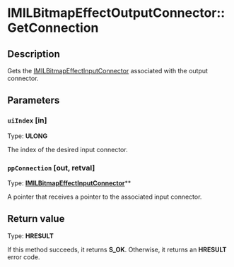 # IMILBitmapEffectOutputConnector::GetConnection

## Description

Gets the [IMILBitmapEffectInputConnector](https://learn.microsoft.com/previous-versions/windows/desktop/api/mileffects/nn-mileffects-imilbitmapeffectinputconnector) associated with the output connector.

## Parameters

### `uiIndex` [in]

Type: **ULONG**

The index of the desired input connector.

### `ppConnection` [out, retval]

Type: **[IMILBitmapEffectInputConnector](https://learn.microsoft.com/previous-versions/windows/desktop/api/mileffects/nn-mileffects-imilbitmapeffectinputconnector)****

A pointer that receives a pointer to the associated input connector.

## Return value

Type: **HRESULT**

If this method succeeds, it returns **S_OK**. Otherwise, it returns an **HRESULT** error code.